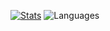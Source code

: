 [![Stats](https://github-readme-stats.vercel.app/api?username=tangerineey&show_icons=true&theme=holi)](https://github.com/anuraghazra/github-readme-stats)
![Languages](https://github-readme-stats.vercel.app/api/top-langs/?username=tangerineey&layout=compact&theme=holi&langs_count=8&hide_border=true)
